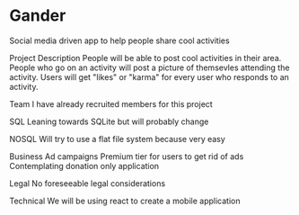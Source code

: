 # Gander
Social media driven app to help people share cool activities


Project Description 
People will be able to post cool activities in their area. People who go on an activity will post a picture of themsevles attending the activity. Users will get "likes" or "karma" for every user who responds to an activity. 

Team
I have already recruited members for this project

SQL
Leaning towards SQLite but will probably change

NOSQL
Will try to use a flat file system because very easy

Business
Ad campaigns
Premium tier for users to get rid of ads
Contemplating donation only application

Legal
No foreseeable legal considerations

Technical
We will be using react to create a mobile application

